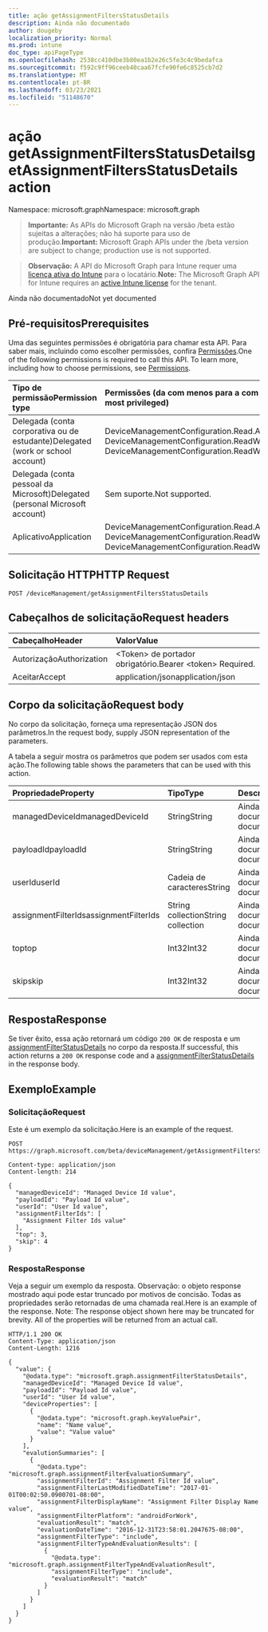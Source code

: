 ```yaml
---
title: ação getAssignmentFiltersStatusDetails
description: Ainda não documentado
author: dougeby
localization_priority: Normal
ms.prod: intune
doc_type: apiPageType
ms.openlocfilehash: 2538cc410dbe3b80ea1b2e26c5fe3c4c9bedafca
ms.sourcegitcommit: f592c9ff96ceeb40caa67fcfe90fe6c8525cb7d2
ms.translationtype: MT
ms.contentlocale: pt-BR
ms.lasthandoff: 03/23/2021
ms.locfileid: "51148670"
---
```

# <a name="getassignmentfiltersstatusdetails-action"></a><span data-ttu-id="c9f23-103">ação getAssignmentFiltersStatusDetails</span><span class="sxs-lookup"><span data-stu-id="c9f23-103">getAssignmentFiltersStatusDetails action</span></span>

<span data-ttu-id="c9f23-104">Namespace: microsoft.graph</span><span class="sxs-lookup"><span data-stu-id="c9f23-104">Namespace: microsoft.graph</span></span>

> <span data-ttu-id="c9f23-105">**Importante:** As APIs do Microsoft Graph na versão /beta estão sujeitas a alterações; não há suporte para uso de produção.</span><span class="sxs-lookup"><span data-stu-id="c9f23-105">**Important:** Microsoft Graph APIs under the /beta version are subject to change; production use is not supported.</span></span>

> <span data-ttu-id="c9f23-106">**Observação:** A API do Microsoft Graph para Intune requer uma [licença ativa do Intune](https://go.microsoft.com/fwlink/?linkid=839381) para o locatário.</span><span class="sxs-lookup"><span data-stu-id="c9f23-106">**Note:** The Microsoft Graph API for Intune requires an [active Intune license](https://go.microsoft.com/fwlink/?linkid=839381) for the tenant.</span></span>

<span data-ttu-id="c9f23-107">Ainda não documentado</span><span class="sxs-lookup"><span data-stu-id="c9f23-107">Not yet documented</span></span>

## <a name="prerequisites"></a><span data-ttu-id="c9f23-108">Pré-requisitos</span><span class="sxs-lookup"><span data-stu-id="c9f23-108">Prerequisites</span></span>
<span data-ttu-id="c9f23-p101">Uma das seguintes permissões é obrigatória para chamar esta API. Para saber mais, incluindo como escolher permissões, confira [Permissões](/graph/permissions-reference).</span><span class="sxs-lookup"><span data-stu-id="c9f23-p101">One of the following permissions is required to call this API. To learn more, including how to choose permissions, see [Permissions](/graph/permissions-reference).</span></span>

|<span data-ttu-id="c9f23-111">Tipo de permissão</span><span class="sxs-lookup"><span data-stu-id="c9f23-111">Permission type</span></span>|<span data-ttu-id="c9f23-112">Permissões (da com menos para a com mais privilégios)</span><span class="sxs-lookup"><span data-stu-id="c9f23-112">Permissions (from least to most privileged)</span></span>|
|:---|:---|
|<span data-ttu-id="c9f23-113">Delegada (conta corporativa ou de estudante)</span><span class="sxs-lookup"><span data-stu-id="c9f23-113">Delegated (work or school account)</span></span>|<span data-ttu-id="c9f23-114">DeviceManagementConfiguration.Read.All, DeviceManagementConfiguration.ReadWrite.All</span><span class="sxs-lookup"><span data-stu-id="c9f23-114">DeviceManagementConfiguration.Read.All, DeviceManagementConfiguration.ReadWrite.All</span></span>|
|<span data-ttu-id="c9f23-115">Delegada (conta pessoal da Microsoft)</span><span class="sxs-lookup"><span data-stu-id="c9f23-115">Delegated (personal Microsoft account)</span></span>|<span data-ttu-id="c9f23-116">Sem suporte.</span><span class="sxs-lookup"><span data-stu-id="c9f23-116">Not supported.</span></span>|
|<span data-ttu-id="c9f23-117">Aplicativo</span><span class="sxs-lookup"><span data-stu-id="c9f23-117">Application</span></span>|<span data-ttu-id="c9f23-118">DeviceManagementConfiguration.Read.All, DeviceManagementConfiguration.ReadWrite.All</span><span class="sxs-lookup"><span data-stu-id="c9f23-118">DeviceManagementConfiguration.Read.All, DeviceManagementConfiguration.ReadWrite.All</span></span>|

## <a name="http-request"></a><span data-ttu-id="c9f23-119">Solicitação HTTP</span><span class="sxs-lookup"><span data-stu-id="c9f23-119">HTTP Request</span></span>
<!-- {
  "blockType": "ignored"
}
-->
``` http
POST /deviceManagement/getAssignmentFiltersStatusDetails
```

## <a name="request-headers"></a><span data-ttu-id="c9f23-120">Cabeçalhos de solicitação</span><span class="sxs-lookup"><span data-stu-id="c9f23-120">Request headers</span></span>
|<span data-ttu-id="c9f23-121">Cabeçalho</span><span class="sxs-lookup"><span data-stu-id="c9f23-121">Header</span></span>|<span data-ttu-id="c9f23-122">Valor</span><span class="sxs-lookup"><span data-stu-id="c9f23-122">Value</span></span>|
|:---|:---|
|<span data-ttu-id="c9f23-123">Autorização</span><span class="sxs-lookup"><span data-stu-id="c9f23-123">Authorization</span></span>|<span data-ttu-id="c9f23-124">&lt;Token&gt; de portador obrigatório.</span><span class="sxs-lookup"><span data-stu-id="c9f23-124">Bearer &lt;token&gt; Required.</span></span>|
|<span data-ttu-id="c9f23-125">Aceitar</span><span class="sxs-lookup"><span data-stu-id="c9f23-125">Accept</span></span>|<span data-ttu-id="c9f23-126">application/json</span><span class="sxs-lookup"><span data-stu-id="c9f23-126">application/json</span></span>|

## <a name="request-body"></a><span data-ttu-id="c9f23-127">Corpo da solicitação</span><span class="sxs-lookup"><span data-stu-id="c9f23-127">Request body</span></span>
<span data-ttu-id="c9f23-128">No corpo da solicitação, forneça uma representação JSON dos parâmetros.</span><span class="sxs-lookup"><span data-stu-id="c9f23-128">In the request body, supply JSON representation of the parameters.</span></span>

<span data-ttu-id="c9f23-129">A tabela a seguir mostra os parâmetros que podem ser usados com esta ação.</span><span class="sxs-lookup"><span data-stu-id="c9f23-129">The following table shows the parameters that can be used with this action.</span></span>

|<span data-ttu-id="c9f23-130">Propriedade</span><span class="sxs-lookup"><span data-stu-id="c9f23-130">Property</span></span>|<span data-ttu-id="c9f23-131">Tipo</span><span class="sxs-lookup"><span data-stu-id="c9f23-131">Type</span></span>|<span data-ttu-id="c9f23-132">Descrição</span><span class="sxs-lookup"><span data-stu-id="c9f23-132">Description</span></span>|
|:---|:---|:---|
|<span data-ttu-id="c9f23-133">managedDeviceId</span><span class="sxs-lookup"><span data-stu-id="c9f23-133">managedDeviceId</span></span>|<span data-ttu-id="c9f23-134">String</span><span class="sxs-lookup"><span data-stu-id="c9f23-134">String</span></span>|<span data-ttu-id="c9f23-135">Ainda não documentado</span><span class="sxs-lookup"><span data-stu-id="c9f23-135">Not yet documented</span></span>|
|<span data-ttu-id="c9f23-136">payloadId</span><span class="sxs-lookup"><span data-stu-id="c9f23-136">payloadId</span></span>|<span data-ttu-id="c9f23-137">String</span><span class="sxs-lookup"><span data-stu-id="c9f23-137">String</span></span>|<span data-ttu-id="c9f23-138">Ainda não documentado</span><span class="sxs-lookup"><span data-stu-id="c9f23-138">Not yet documented</span></span>|
|<span data-ttu-id="c9f23-139">userId</span><span class="sxs-lookup"><span data-stu-id="c9f23-139">userId</span></span>|<span data-ttu-id="c9f23-140">Cadeia de caracteres</span><span class="sxs-lookup"><span data-stu-id="c9f23-140">String</span></span>|<span data-ttu-id="c9f23-141">Ainda não documentado</span><span class="sxs-lookup"><span data-stu-id="c9f23-141">Not yet documented</span></span>|
|<span data-ttu-id="c9f23-142">assignmentFilterIds</span><span class="sxs-lookup"><span data-stu-id="c9f23-142">assignmentFilterIds</span></span>|<span data-ttu-id="c9f23-143">String collection</span><span class="sxs-lookup"><span data-stu-id="c9f23-143">String collection</span></span>|<span data-ttu-id="c9f23-144">Ainda não documentado</span><span class="sxs-lookup"><span data-stu-id="c9f23-144">Not yet documented</span></span>|
|<span data-ttu-id="c9f23-145">top</span><span class="sxs-lookup"><span data-stu-id="c9f23-145">top</span></span>|<span data-ttu-id="c9f23-146">Int32</span><span class="sxs-lookup"><span data-stu-id="c9f23-146">Int32</span></span>|<span data-ttu-id="c9f23-147">Ainda não documentado</span><span class="sxs-lookup"><span data-stu-id="c9f23-147">Not yet documented</span></span>|
|<span data-ttu-id="c9f23-148">skip</span><span class="sxs-lookup"><span data-stu-id="c9f23-148">skip</span></span>|<span data-ttu-id="c9f23-149">Int32</span><span class="sxs-lookup"><span data-stu-id="c9f23-149">Int32</span></span>|<span data-ttu-id="c9f23-150">Ainda não documentado</span><span class="sxs-lookup"><span data-stu-id="c9f23-150">Not yet documented</span></span>|



## <a name="response"></a><span data-ttu-id="c9f23-151">Resposta</span><span class="sxs-lookup"><span data-stu-id="c9f23-151">Response</span></span>
<span data-ttu-id="c9f23-152">Se tiver êxito, essa ação retornará um código `200 OK` de resposta e um [assignmentFilterStatusDetails](../resources/intune-policyset-assignmentfilterstatusdetails.md) no corpo da resposta.</span><span class="sxs-lookup"><span data-stu-id="c9f23-152">If successful, this action returns a `200 OK` response code and a [assignmentFilterStatusDetails](../resources/intune-policyset-assignmentfilterstatusdetails.md) in the response body.</span></span>

## <a name="example"></a><span data-ttu-id="c9f23-153">Exemplo</span><span class="sxs-lookup"><span data-stu-id="c9f23-153">Example</span></span>

### <a name="request"></a><span data-ttu-id="c9f23-154">Solicitação</span><span class="sxs-lookup"><span data-stu-id="c9f23-154">Request</span></span>
<span data-ttu-id="c9f23-155">Este é um exemplo da solicitação.</span><span class="sxs-lookup"><span data-stu-id="c9f23-155">Here is an example of the request.</span></span>
``` http
POST https://graph.microsoft.com/beta/deviceManagement/getAssignmentFiltersStatusDetails

Content-type: application/json
Content-length: 214

{
  "managedDeviceId": "Managed Device Id value",
  "payloadId": "Payload Id value",
  "userId": "User Id value",
  "assignmentFilterIds": [
    "Assignment Filter Ids value"
  ],
  "top": 3,
  "skip": 4
}
```

### <a name="response"></a><span data-ttu-id="c9f23-156">Resposta</span><span class="sxs-lookup"><span data-stu-id="c9f23-156">Response</span></span>
<span data-ttu-id="c9f23-p102">Veja a seguir um exemplo da resposta. Observação: o objeto response mostrado aqui pode estar truncado por motivos de concisão. Todas as propriedades serão retornadas de uma chamada real.</span><span class="sxs-lookup"><span data-stu-id="c9f23-p102">Here is an example of the response. Note: The response object shown here may be truncated for brevity. All of the properties will be returned from an actual call.</span></span>
``` http
HTTP/1.1 200 OK
Content-Type: application/json
Content-Length: 1216

{
  "value": {
    "@odata.type": "microsoft.graph.assignmentFilterStatusDetails",
    "managedDeviceId": "Managed Device Id value",
    "payloadId": "Payload Id value",
    "userId": "User Id value",
    "deviceProperties": [
      {
        "@odata.type": "microsoft.graph.keyValuePair",
        "name": "Name value",
        "value": "Value value"
      }
    ],
    "evalutionSummaries": [
      {
        "@odata.type": "microsoft.graph.assignmentFilterEvaluationSummary",
        "assignmentFilterId": "Assignment Filter Id value",
        "assignmentFilterLastModifiedDateTime": "2017-01-01T00:02:50.0900701-08:00",
        "assignmentFilterDisplayName": "Assignment Filter Display Name value",
        "assignmentFilterPlatform": "androidForWork",
        "evaluationResult": "match",
        "evaluationDateTime": "2016-12-31T23:58:01.2047675-08:00",
        "assignmentFilterType": "include",
        "assignmentFilterTypeAndEvaluationResults": [
          {
            "@odata.type": "microsoft.graph.assignmentFilterTypeAndEvaluationResult",
            "assignmentFilterType": "include",
            "evaluationResult": "match"
          }
        ]
      }
    ]
  }
}
```




